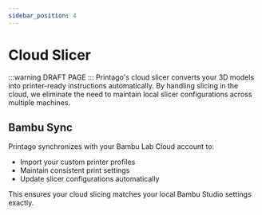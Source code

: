 ```yaml
---
sidebar_position: 4
---
```


# Cloud Slicer
:::warning DRAFT PAGE
:::
Printago's cloud slicer converts your 3D models into printer-ready instructions automatically. By handling slicing in the cloud, we eliminate the need to maintain local slicer configurations across multiple machines.

## Bambu Sync

Printago synchronizes with your Bambu Lab Cloud account to:

- Import your custom printer profiles
- Maintain consistent print settings 
- Update slicer configurations automatically

This ensures your cloud slicing matches your local Bambu Studio settings exactly.

<!-- ## Printer and Part Configuration 

### Printer Settings

- Default print quality profiles
- Material-specific configurations 
- Machine-specific adjustments
- Custom start/end G-code

### Part Overrides

- Quality presets per model
- Support preferences
- Build plate adhesion
- Material requirements
 -->

